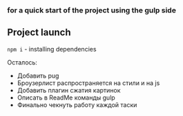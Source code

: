 ### for a quick start of the project using the gulp side

## Project launch
`npm i` - installing dependencies

Осталось: 
* Добавить pug 
* Броузерлист распространяется на стили и на js
* Добавить плагин сжатия картинок
* Описать в ReadMe команды gulp
* Финально чекнуть работу каждой таски